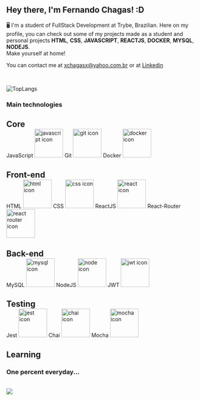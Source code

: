 ## Hey there, I'm **Fernando Chagas**! :D

🖥️ I'm a student of FullStack Development at Trybe, Brazilian.
Here on my profile, you can check out some of my projects made as a student and personal projects **HTML**, **CSS**, **JAVASCRIPT**, **REACTJS**, **DOCKER**, **MYSQL**, **NODEJS**. 
</br>
Make yourself at home!

You can contact me at xchagasx@yahoo.com.br or at <a href="https://www.linkedin.com/in/fernando-chagas-216860127">Linkedin</a>

<main style="">
<br/>

![TopLangs](https://github-readme-stats.vercel.app/api/top-langs/?username=xchagasx&layout=compact&show_icons=true&theme=dark)

  ### Main technologies 
  
<section style="">
  <h2 style="margin-bottom: 0"> Core </h2>
  JavaScript <img src="https://cdn-icons-png.flaticon.com/512/919/919828.png?w=740&t=st=1667490139~exp=1667490739~hmac=c0855662a4898429600b79272e16caf93db1f8b6d2ef7784835af84984d36f12" alt="javascript icon" style="width: 75px">
  Git <img src="https://img.shields.io/badge/GIT-E44C30?style=for-the-badge&logo=git&logoColor=white" alt="git icon" style="width: 75px">
  Docker <img src="https://img.shields.io/badge/Docker-2CA5E0?style=for-the-badge&logo=docker&logoColor=white" alt="docker icon" style="width: 75px">
</section>

<section>
<h2 style="margin-bottom: 0">Front-end</h2>
<div>
  HTML <img src="https://cdn-icons-png.flaticon.com/512/888/888909.png" alt="html icon" style="width: 75px" />
  CSS <img src="https://cdn-icons-png.flaticon.com/512/5968/5968242.png" alt="css icon" style="width: 75px" />
  ReactJS <img src="https://cdn-icons-png.flaticon.com/512/919/919851.png?w=740&t=st=1667489792~exp=1667490392~hmac=42c793b561bb4cd464ec89c07368fe95baa21532f9daa2daadc5d2bac6a31836" alt="react icon" style="width: 75px" />
  React-Router <img src="https://pics.freeicons.io/uploads/icons/png/9267873881551942642-512.png" alt="react router icon" style="width: 75px" />
 <style="">
</div>
</section>

<section>
<h2 style="margin-bottom: 0">Back-end</h2>
<div>
  MySQL <img src="https://pics.freeicons.io/uploads/icons/png/19218518301553750371-512.png" alt="mysql icon" style="width: 75px">
  NodeJS <img src="https://cdn.iconscout.com/icon/free/png-256/node-js-1174925.png" alt="node icon" style="width: 75px">
  JWT <img src="https://user-images.githubusercontent.com/5418178/177059352-fe91dcd5-e17b-4103-88ae-70d6d396cf85.png" alt="jwt icon" style="width: 75px">
</div>
</section>

<section>
  <h2 style="margin-bottom: 0">Testing</h2>
  Jest <img src="https://camo.githubusercontent.com/62089edec0ee40bb26b3bf5f973b14d7f8e4b4e942f115cde5b9a5f9c0ca3382/687474703a2f2f7365656b6c6f676f2e636f6d2f696d616765732f4a2f6a6573742d6c6f676f2d463939303145424246372d7365656b6c6f676f2e636f6d2e706e67" alt="jest icon" style="width: 75px">
  Chai <img src="https://img.shields.io/badge/chai-A30701?style=for-the-badge&logo=chai&logoColor=white" alt="chai icon" style="width: 75px">
    Mocha <img src="https://camo.githubusercontent.com/6fe498dfa70e4536cc46563b07b45425937dffc1cd5433771cdd0a4770928cac/68747470733a2f2f696d672e736869656c64732e696f2f62616467652f4d6f6368612d3844363734383f7374796c653d666f722d7468652d6261646765266c6f676f3d4d6f636861266c6f676f436f6c6f723d7768697465" alt="mocha icon" style="width: 75px">
  
</section>

<section>
  <h2 style="margin-bottom: 0" >Learning</h2>
  <h3>One percent everyday...</h3>
</section>

</main>

<footer>
  <br/>
  <img src="https://komarev.com/ghpvc/?username=xchagasx" />
</footer>
